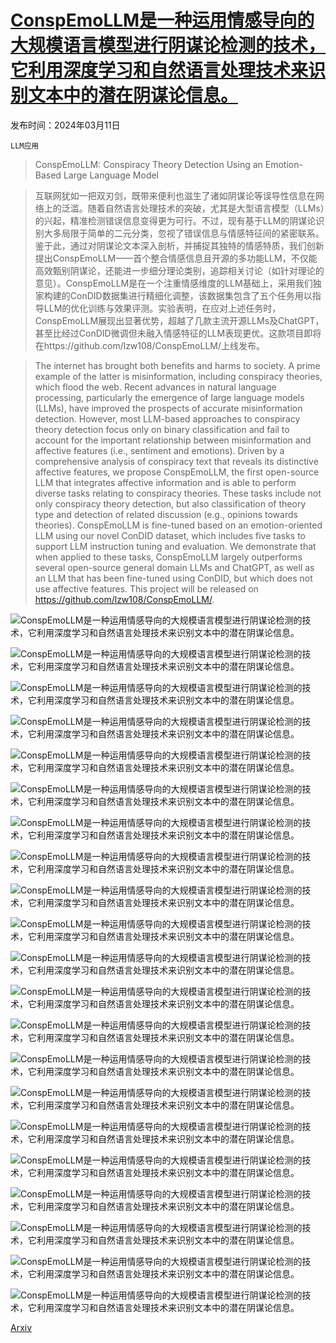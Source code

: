 # [ConspEmoLLM是一种运用情感导向的大规模语言模型进行阴谋论检测的技术，它利用深度学习和自然语言处理技术来识别文本中的潜在阴谋论信息。](https://arxiv.org/abs/2403.06765)

发布时间：2024年03月11日

`LLM应用`

> ConspEmoLLM: Conspiracy Theory Detection Using an Emotion-Based Large Language Model

> 互联网犹如一把双刃剑，既带来便利也滋生了诸如阴谋论等误导性信息在网络上的泛滥。随着自然语言处理技术的突破，尤其是大型语言模型（LLMs）的兴起，精准检测错误信息变得更为可行。不过，现有基于LLM的阴谋论识别大多局限于简单的二元分类，忽视了错误信息与情感特征间的紧密联系。鉴于此，通过对阴谋论文本深入剖析，并捕捉其独特的情感特质，我们创新提出ConspEmoLLM——首个整合情感信息且开源的多功能LLM，不仅能高效甄别阴谋论，还能进一步细分理论类别，追踪相关讨论（如针对理论的意见）。ConspEmoLLM是在一个注重情感维度的LLM基础上，采用我们独家构建的ConDID数据集进行精细化调整，该数据集包含了五个任务用以指导LLM的优化训练与效果评测。实验表明，在应对上述任务时，ConspEmoLLM展现出显著优势，超越了几款主流开源LLMs及ChatGPT，甚至比经过ConDID微调但未融入情感特征的LLM表现更优。这款项目即将在https://github.com/lzw108/ConspEmoLLM/上线发布。

> The internet has brought both benefits and harms to society. A prime example of the latter is misinformation, including conspiracy theories, which flood the web. Recent advances in natural language processing, particularly the emergence of large language models (LLMs), have improved the prospects of accurate misinformation detection. However, most LLM-based approaches to conspiracy theory detection focus only on binary classification and fail to account for the important relationship between misinformation and affective features (i.e., sentiment and emotions). Driven by a comprehensive analysis of conspiracy text that reveals its distinctive affective features, we propose ConspEmoLLM, the first open-source LLM that integrates affective information and is able to perform diverse tasks relating to conspiracy theories. These tasks include not only conspiracy theory detection, but also classification of theory type and detection of related discussion (e.g., opinions towards theories). ConspEmoLLM is fine-tuned based on an emotion-oriented LLM using our novel ConDID dataset, which includes five tasks to support LLM instruction tuning and evaluation. We demonstrate that when applied to these tasks, ConspEmoLLM largely outperforms several open-source general domain LLMs and ChatGPT, as well as an LLM that has been fine-tuned using ConDID, but which does not use affective features. This project will be released on https://github.com/lzw108/ConspEmoLLM/.

![ConspEmoLLM是一种运用情感导向的大规模语言模型进行阴谋论检测的技术，它利用深度学习和自然语言处理技术来识别文本中的潜在阴谋论信息。](../../../paper_images/2403.06765/x1.png)

![ConspEmoLLM是一种运用情感导向的大规模语言模型进行阴谋论检测的技术，它利用深度学习和自然语言处理技术来识别文本中的潜在阴谋论信息。](../../../paper_images/2403.06765/x2.png)

![ConspEmoLLM是一种运用情感导向的大规模语言模型进行阴谋论检测的技术，它利用深度学习和自然语言处理技术来识别文本中的潜在阴谋论信息。](../../../paper_images/2403.06765/x3.png)

![ConspEmoLLM是一种运用情感导向的大规模语言模型进行阴谋论检测的技术，它利用深度学习和自然语言处理技术来识别文本中的潜在阴谋论信息。](../../../paper_images/2403.06765/x4.png)

![ConspEmoLLM是一种运用情感导向的大规模语言模型进行阴谋论检测的技术，它利用深度学习和自然语言处理技术来识别文本中的潜在阴谋论信息。](../../../paper_images/2403.06765/x5.png)

![ConspEmoLLM是一种运用情感导向的大规模语言模型进行阴谋论检测的技术，它利用深度学习和自然语言处理技术来识别文本中的潜在阴谋论信息。](../../../paper_images/2403.06765/x6.png)

![ConspEmoLLM是一种运用情感导向的大规模语言模型进行阴谋论检测的技术，它利用深度学习和自然语言处理技术来识别文本中的潜在阴谋论信息。](../../../paper_images/2403.06765/x7.png)

![ConspEmoLLM是一种运用情感导向的大规模语言模型进行阴谋论检测的技术，它利用深度学习和自然语言处理技术来识别文本中的潜在阴谋论信息。](../../../paper_images/2403.06765/x8.png)

![ConspEmoLLM是一种运用情感导向的大规模语言模型进行阴谋论检测的技术，它利用深度学习和自然语言处理技术来识别文本中的潜在阴谋论信息。](../../../paper_images/2403.06765/x9.png)

![ConspEmoLLM是一种运用情感导向的大规模语言模型进行阴谋论检测的技术，它利用深度学习和自然语言处理技术来识别文本中的潜在阴谋论信息。](../../../paper_images/2403.06765/x10.png)

![ConspEmoLLM是一种运用情感导向的大规模语言模型进行阴谋论检测的技术，它利用深度学习和自然语言处理技术来识别文本中的潜在阴谋论信息。](../../../paper_images/2403.06765/x11.png)

![ConspEmoLLM是一种运用情感导向的大规模语言模型进行阴谋论检测的技术，它利用深度学习和自然语言处理技术来识别文本中的潜在阴谋论信息。](../../../paper_images/2403.06765/x12.png)

![ConspEmoLLM是一种运用情感导向的大规模语言模型进行阴谋论检测的技术，它利用深度学习和自然语言处理技术来识别文本中的潜在阴谋论信息。](../../../paper_images/2403.06765/x13.png)

![ConspEmoLLM是一种运用情感导向的大规模语言模型进行阴谋论检测的技术，它利用深度学习和自然语言处理技术来识别文本中的潜在阴谋论信息。](../../../paper_images/2403.06765/x14.png)

![ConspEmoLLM是一种运用情感导向的大规模语言模型进行阴谋论检测的技术，它利用深度学习和自然语言处理技术来识别文本中的潜在阴谋论信息。](../../../paper_images/2403.06765/x15.png)

![ConspEmoLLM是一种运用情感导向的大规模语言模型进行阴谋论检测的技术，它利用深度学习和自然语言处理技术来识别文本中的潜在阴谋论信息。](../../../paper_images/2403.06765/x16.png)

![ConspEmoLLM是一种运用情感导向的大规模语言模型进行阴谋论检测的技术，它利用深度学习和自然语言处理技术来识别文本中的潜在阴谋论信息。](../../../paper_images/2403.06765/x17.png)

![ConspEmoLLM是一种运用情感导向的大规模语言模型进行阴谋论检测的技术，它利用深度学习和自然语言处理技术来识别文本中的潜在阴谋论信息。](../../../paper_images/2403.06765/x18.png)

![ConspEmoLLM是一种运用情感导向的大规模语言模型进行阴谋论检测的技术，它利用深度学习和自然语言处理技术来识别文本中的潜在阴谋论信息。](../../../paper_images/2403.06765/x19.png)

![ConspEmoLLM是一种运用情感导向的大规模语言模型进行阴谋论检测的技术，它利用深度学习和自然语言处理技术来识别文本中的潜在阴谋论信息。](../../../paper_images/2403.06765/x20.png)

![ConspEmoLLM是一种运用情感导向的大规模语言模型进行阴谋论检测的技术，它利用深度学习和自然语言处理技术来识别文本中的潜在阴谋论信息。](../../../paper_images/2403.06765/x21.png)

[Arxiv](https://arxiv.org/abs/2403.06765)